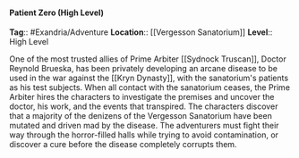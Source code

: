 #### Patient Zero (High Level)
**Tag**:: #Exandria/Adventure
**Location**:: [[Vergesson Sanatorium]]
**Level**:: High Level

 One of the most trusted allies of Prime Arbiter [[Sydnock Truscan]], Doctor Reynold Brueska, has been privately developing an arcane disease to be used in the war against the [[Kryn Dynasty]], with the sanatorium's patients as his test subjects. When all contact with the sanatorium ceases, the Prime Arbiter hires the characters to investigate the premises and uncover the doctor, his work, and the events that transpired. The characters discover that a majority of the denizens of the Vergesson Sanatorium have been mutated and driven mad by the disease. The adventurers must fight their way through the horror-filled halls while trying to avoid contamination, or discover a cure before the disease completely corrupts them.
